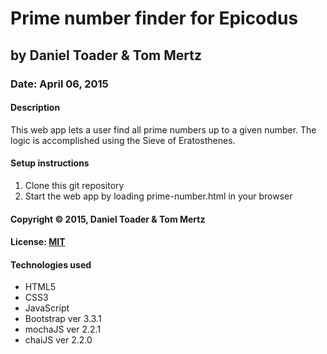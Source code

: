 # Prime number finder for Epicodus
## by Daniel Toader & Tom Mertz
### Date: April 06, 2015
#### Description
This web app lets a user find all prime numbers up to a given number. The logic is accomplished using the Sieve of Eratosthenes.

#### Setup instructions
1. Clone this git repository
2. Start the web app by loading prime-number.html in your browser

#### Copyright © 2015, Daniel Toader & Tom Mertz

#### License: [MIT](https://github.com/twbs/bootstrap/blob/master/LICENSE)  

#### Technologies used
- HTML5
- CSS3
- JavaScript
- Bootstrap ver 3.3.1
- mochaJS ver 2.2.1
- chaiJS ver 2.2.0
